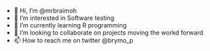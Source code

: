 - 👋 Hi, I’m @mrbraimoh
- 👀 I’m interested in Software testing 
- 🌱 I’m currently learning R programming
- 💞️ I’m looking to collaborate on projects moving the workd forward 
- 📫 How to reach me on twitter @brymo_p

<!---
mrbraimoh/mrbraimoh is a ✨ special ✨ repository because its `README.md` (this file) appears on your GitHub profile.
You can click the Preview link to take a look at your changes.
--->
